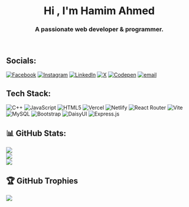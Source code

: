 <h1 align="center">Hi , I'm Hamim Ahmed</h1>
<h3 align="center">A passionate web developer & programmer.</h3><br>

## Socials:
[![Facebook](https://img.shields.io/badge/Facebook-%231877F2.svg?logo=Facebook&logoColor=white)](https://facebook.com/https://www.facebook.com/hamim.ahmed.754332/) [![Instagram](https://img.shields.io/badge/Instagram-%23E4405F.svg?logo=Instagram&logoColor=white)](https://instagram.com/hammiimm___) [![LinkedIn](https://img.shields.io/badge/LinkedIn-%230077B5.svg?logo=linkedin&logoColor=white)](https://linkedin.com/in/https://www.linkedin.com/in/hamim-ahmed-a50069289/) [![X](https://img.shields.io/badge/X-black.svg?logo=X&logoColor=white)](https://x.com/@hammiimm___) [![Codepen](https://img.shields.io/badge/Codepen-000000?logo=codepen&logoColor=white)](https://codepen.io/@Hamim-Ahmed-the-scripter) [![email](https://img.shields.io/badge/Email-D14836?logo=gmail&logoColor=white)](mailto:hamim.ahmed541@gmail.com) 

## Tech Stack:
![C++](https://img.shields.io/badge/c++-%2300599C.svg?style=flat&logo=c%2B%2B&logoColor=white) ![JavaScript](https://img.shields.io/badge/javascript-%23323330.svg?style=flat&logo=javascript&logoColor=%23F7DF1E) ![HTML5](https://img.shields.io/badge/html5-%23E34F26.svg?style=flat&logo=html5&logoColor=white) ![Vercel](https://img.shields.io/badge/vercel-%23000000.svg?style=flat&logo=vercel&logoColor=white) ![Netlify](https://img.shields.io/badge/netlify-%23000000.svg?style=flat&logo=netlify&logoColor=#00C7B7) ![React Router](https://img.shields.io/badge/React_Router-CA4245?style=flat&logo=react-router&logoColor=white) ![Vite](https://img.shields.io/badge/vite-%23646CFF.svg?style=flat&logo=vite&logoColor=white) ![MySQL](https://img.shields.io/badge/mysql-4479A1.svg?style=flat&logo=mysql&logoColor=white) ![Bootstrap](https://img.shields.io/badge/bootstrap-%238511FA.svg?style=flat&logo=bootstrap&logoColor=white) ![DaisyUI](https://img.shields.io/badge/daisyui-5A0EF8?style=flat&logo=daisyui&logoColor=white) ![Express.js](https://img.shields.io/badge/express.js-%23404d59.svg?style=flat&logo=express&logoColor=%2361DAFB)
## 📊 GitHub Stats:
![](https://github-readme-stats.vercel.app/api?username=Hamim-200&theme=dark&hide_border=false&include_all_commits=false&count_private=false)<br/>
![](https://nirzak-streak-stats.vercel.app/?user=Hamim-200&theme=dark&hide_border=false)<br/>
![](https://github-readme-stats.vercel.app/api/top-langs/?username=Hamim-200&theme=dark&hide_border=false&include_all_commits=false&count_private=false&layout=compact)

## 🏆 GitHub Trophies
![](https://github-profile-trophy.vercel.app/?username=Hamim-200&theme=radical&no-frame=false&no-bg=false&margin-w=4)
